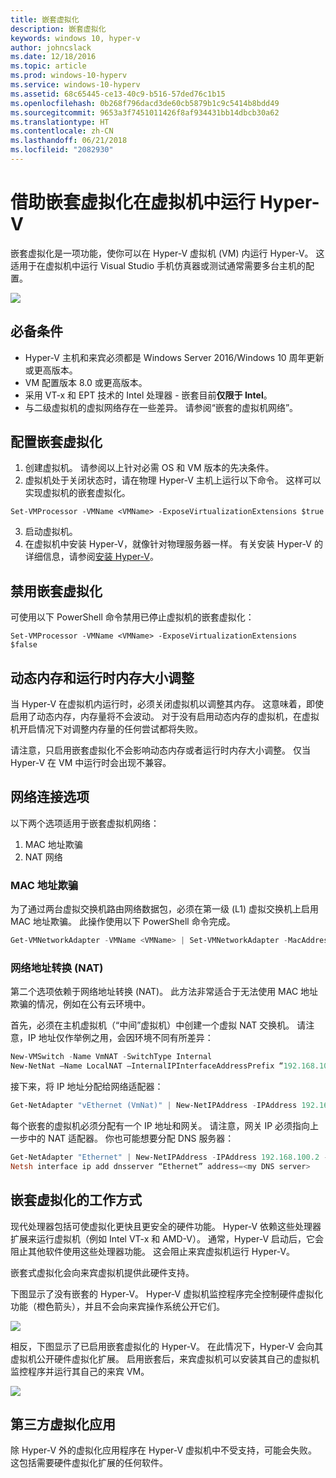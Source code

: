 ```yaml
---
title: 嵌套虚拟化
description: 嵌套虚拟化
keywords: windows 10, hyper-v
author: johncslack
ms.date: 12/18/2016
ms.topic: article
ms.prod: windows-10-hyperv
ms.service: windows-10-hyperv
ms.assetid: 68c65445-ce13-40c9-b516-57ded76c1b15
ms.openlocfilehash: 0b268f796dacd3de60cb5879b1c9c5414b8bdd49
ms.sourcegitcommit: 9653a3f7451011426f8af934431bb14dbcb30a62
ms.translationtype: HT
ms.contentlocale: zh-CN
ms.lasthandoff: 06/21/2018
ms.locfileid: "2082930"
---
```

# <a name="run-hyper-v-in-a-virtual-machine-with-nested-virtualization"></a>借助嵌套虚拟化在虚拟机中运行 Hyper-V

嵌套虚拟化是一项功能，使你可以在 Hyper-V 虚拟机 (VM) 内运行 Hyper-V。 这适用于在虚拟机中运行 Visual Studio 手机仿真器或测试通常需要多台主机的配置。

![](./media/HyperVNesting.png)

## <a name="prerequisites"></a>必备条件

* Hyper-V 主机和来宾必须都是 Windows Server 2016/Windows 10 周年更新或更高版本。
* VM 配置版本 8.0 或更高版本。
* 采用 VT-x 和 EPT 技术的 Intel 处理器 - 嵌套目前**仅限于 Intel**。
* 与二级虚拟机的虚拟网络存在一些差异。 请参阅“嵌套的虚拟机网络”。


## <a name="configure-nested-virtualization"></a>配置嵌套虚拟化

1. 创建虚拟机。 请参阅以上针对必需 OS 和 VM 版本的先决条件。
2. 虚拟机处于关闭状态时，请在物理 Hyper-V 主机上运行以下命令。 这样可以实现虚拟机的嵌套虚拟化。

```
Set-VMProcessor -VMName <VMName> -ExposeVirtualizationExtensions $true
```
3. 启动虚拟机。
4. 在虚拟机中安装 Hyper-V，就像针对物理服务器一样。 有关安装 Hyper-V 的详细信息，请参阅[安装 Hyper-V](../quick-start/enable-hyper-v.md)。

## <a name="disable-nested-virtualization"></a>禁用嵌套虚拟化
可使用以下 PowerShell 命令禁用已停止虚拟机的嵌套虚拟化：
```
Set-VMProcessor -VMName <VMName> -ExposeVirtualizationExtensions $false
```

## <a name="dynamic-memory-and-runtime-memory-resize"></a>动态内存和运行时内存大小调整
当 Hyper-V 在虚拟机内运行时，必须关闭虚拟机以调整其内存。 这意味着，即使启用了动态内存，内存量将不会波动。 对于没有启用动态内存的虚拟机，在虚拟机开启情况下对调整内存量的任何尝试都将失败。 

请注意，只启用嵌套虚拟化不会影响动态内存或者运行时内存大小调整。 仅当 Hyper-V 在 VM 中运行时会出现不兼容。

## <a name="networking-options"></a>网络连接选项

以下两个选项适用于嵌套虚拟机网络： 

1. MAC 地址欺骗
2. NAT 网络

### <a name="mac-address-spoofing"></a>MAC 地址欺骗
为了通过两台虚拟交换机路由网络数据包，必须在第一级 (L1) 虚拟交换机上启用 MAC 地址欺骗。 此操作使用以下 PowerShell 命令完成。

``` PowerShell
Get-VMNetworkAdapter -VMName <VMName> | Set-VMNetworkAdapter -MacAddressSpoofing On
```

### <a name="network-address-translation-nat"></a>网络地址转换 (NAT)
第二个选项依赖于网络地址转换 (NAT)。 此方法非常适合于无法使用 MAC 地址欺骗的情况，例如在公有云环境中。

首先，必须在主机虚拟机（“中间”虚拟机）中创建一个虚拟 NAT 交换机。 请注意，IP 地址仅作举例之用，会因环境不同有所差异：

``` PowerShell
New-VMSwitch -Name VmNAT -SwitchType Internal
New-NetNat –Name LocalNAT –InternalIPInterfaceAddressPrefix “192.168.100.0/24”
```

接下来，将 IP 地址分配给网络适配器：

``` PowerShell
Get-NetAdapter "vEthernet (VmNat)" | New-NetIPAddress -IPAddress 192.168.100.1 -AddressFamily IPv4 -PrefixLength 24
```

每个嵌套的虚拟机必须分配有一个 IP 地址和网关。 请注意，网关 IP 必须指向上一步中的 NAT 适配器。 你也可能想要分配 DNS 服务器：

``` PowerShell
Get-NetAdapter "Ethernet" | New-NetIPAddress -IPAddress 192.168.100.2 -DefaultGateway 192.168.100.1 -AddressFamily IPv4 -PrefixLength 24
Netsh interface ip add dnsserver “Ethernet” address=<my DNS server>
```

## <a name="how-nested-virtualization-works"></a>嵌套虚拟化的工作方式

现代处理器包括可使虚拟化更快且更安全的硬件功能。 Hyper-V 依赖这些处理器扩展来运行虚拟机（例如 Intel VT-x 和 AMD-V）。 通常，Hyper-V 启动后，它会阻止其他软件使用这些处理器功能。  这会阻止来宾虚拟机运行 Hyper-V。

嵌套式虚拟化会向来宾虚拟机提供此硬件支持。

下图显示了没有嵌套的 Hyper-V。  Hyper-V 虚拟机监控程序完全控制硬件虚拟化功能（橙色箭头），并且不会向来宾操作系统公开它们。

![](./media/HVNoNesting.png)

相反，下图显示了已启用嵌套虚拟化的 Hyper-V。 在此情况下，Hyper-V 会向其虚拟机公开硬件虚拟化扩展。 启用嵌套后，来宾虚拟机可以安装其自己的虚拟机监控程序并运行其自己的来宾 VM。

![](./media/HVNesting.png)

## <a name="3rd-party-virtualization-apps"></a>第三方虚拟化应用

除 Hyper-V 外的虚拟化应用程序在 Hyper-V 虚拟机中不受支持，可能会失败。 这包括需要硬件虚拟化扩展的任何软件。

